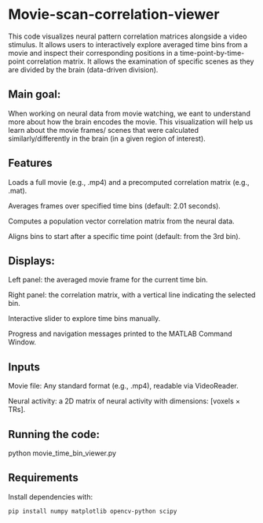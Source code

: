 # Movie-scan-correlation-viewer

This code visualizes neural pattern correlation matrices alongside a video stimulus. It allows users to interactively explore averaged time bins from a movie and inspect their corresponding positions in a time-point-by-time-point correlation matrix.
It allows the examination of specific scenes as they are divided by the brain (data-driven division).

## Main goal:
When working on neural data from movie watching, we eant to understand more about how the brain encodes the movie. This visualization will help us learn about the movie frames/ scenes that were calculated similarly/differently in the brain (in a given region of interest).

## Features

Loads a full movie (e.g., .mp4) and a precomputed correlation matrix (e.g., .mat).

Averages frames over specified time bins (default: 2.01 seconds).

Computes a population vector correlation matrix from the neural data. 

Aligns bins to start after a specific time point (default: from the 3rd bin).

## Displays:

Left panel: the averaged movie frame for the current time bin.

Right panel: the correlation matrix, with a vertical line indicating the selected bin.

Interactive slider to explore time bins manually.

Progress and navigation messages printed to the MATLAB Command Window.

## Inputs

Movie file: Any standard format (e.g., .mp4), readable via VideoReader.

Neural activity: a 2D matrix of neural activity with dimensions: [voxels × TRs].


## Running the code:

python movie_time_bin_viewer.py

## Requirements

Install dependencies with:

```bash
pip install numpy matplotlib opencv-python scipy

